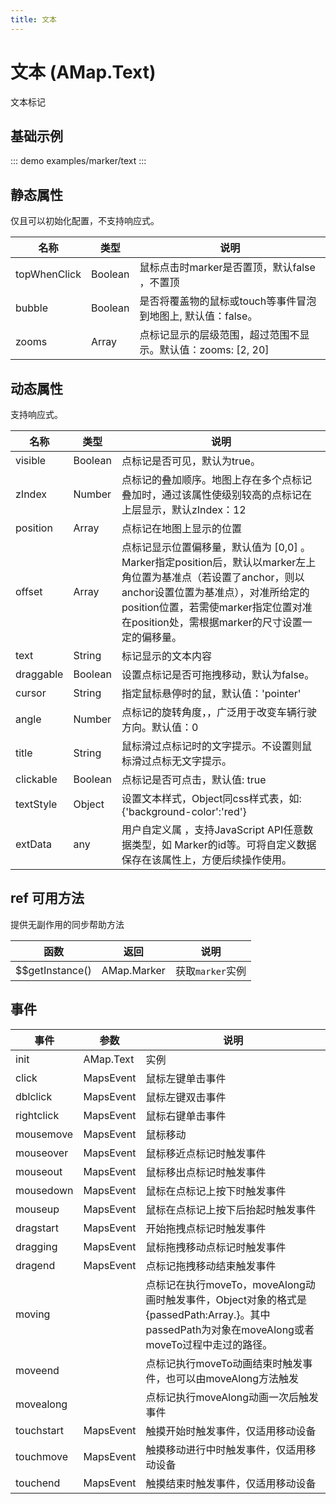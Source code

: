 ```yaml
---
title: 文本
---
```


# 文本 (AMap.Text)
文本标记

## 基础示例

::: demo
examples/marker/text
:::


## 静态属性
仅且可以初始化配置，不支持响应式。

名称 | 类型 | 说明
---|---|---|
topWhenClick | Boolean | 鼠标点击时marker是否置顶，默认false ，不置顶
bubble | Boolean | 是否将覆盖物的鼠标或touch等事件冒泡到地图上, 默认值：false。
zooms | Array | 点标记显示的层级范围，超过范围不显示。默认值：zooms: [2, 20]

## 动态属性
支持响应式。

名称 | 类型 | 说明
---|---|---|
visible | Boolean | 点标记是否可见，默认为true。
zIndex | Number | 点标记的叠加顺序。地图上存在多个点标记叠加时，通过该属性使级别较高的点标记在上层显示，默认zIndex：12
position | Array | 点标记在地图上显示的位置
offset | Array | 点标记显示位置偏移量，默认值为 [0,0] 。Marker指定position后，默认以marker左上角位置为基准点（若设置了anchor，则以anchor设置位置为基准点），对准所给定的position位置，若需使marker指定位置对准在position处，需根据marker的尺寸设置一定的偏移量。
text | String | 标记显示的文本内容
draggable | Boolean | 设置点标记是否可拖拽移动，默认为false。
cursor | String | 指定鼠标悬停时的鼠，默认值：'pointer'
angle | Number | 点标记的旋转角度，，广泛用于改变车辆行驶方向。默认值：0
title | String | 鼠标滑过点标记时的文字提示。不设置则鼠标滑过点标无文字提示。
clickable | Boolean | 点标记是否可点击，默认值: true
textStyle | Object | 设置文本样式，Object同css样式表，如:{'background-color':'red'}
extData | any | 用户自定义属 ，支持JavaScript API任意数据类型，如 Marker的id等。可将自定义数据保存在该属性上，方便后续操作使用。

## ref 可用方法
提供无副作用的同步帮助方法

函数 | 返回 | 说明
---|---|---|
$$getInstance() | AMap.Marker | 获取`marker`实例

## 事件

事件 | 参数 | 说明
---|---|---|
init | AMap.Text | 实例
click | MapsEvent | 鼠标左键单击事件
dblclick | MapsEvent | 鼠标左键双击事件
rightclick | MapsEvent | 鼠标右键单击事件
mousemove | MapsEvent | 鼠标移动
mouseover | MapsEvent | 鼠标移近点标记时触发事件
mouseout | MapsEvent | 鼠标移出点标记时触发事件
mousedown | MapsEvent | 鼠标在点标记上按下时触发事件
mouseup | MapsEvent | 鼠标在点标记上按下后抬起时触发事件
dragstart | MapsEvent | 开始拖拽点标记时触发事件
dragging | MapsEvent | 鼠标拖拽移动点标记时触发事件
dragend | MapsEvent | 点标记拖拽移动结束触发事件
moving |  | 点标记在执行moveTo，moveAlong动画时触发事件，Object对象的格式是{passedPath:Array.}。其中passedPath为对象在moveAlong或者moveTo过程中走过的路径。
moveend |  | 点标记执行moveTo动画结束时触发事件，也可以由moveAlong方法触发
movealong |  | 点标记执行moveAlong动画一次后触发事件
touchstart | MapsEvent | 触摸开始时触发事件，仅适用移动设备
touchmove | MapsEvent | 触摸移动进行中时触发事件，仅适用移动设备
touchend | MapsEvent | 触摸结束时触发事件，仅适用移动设备
